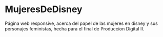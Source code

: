 # MujeresDeDisney
Página web responsive, acerca del papel de las mujeres en disney y sus personajes feministas, hecha para el final de Produccion Digital II.
